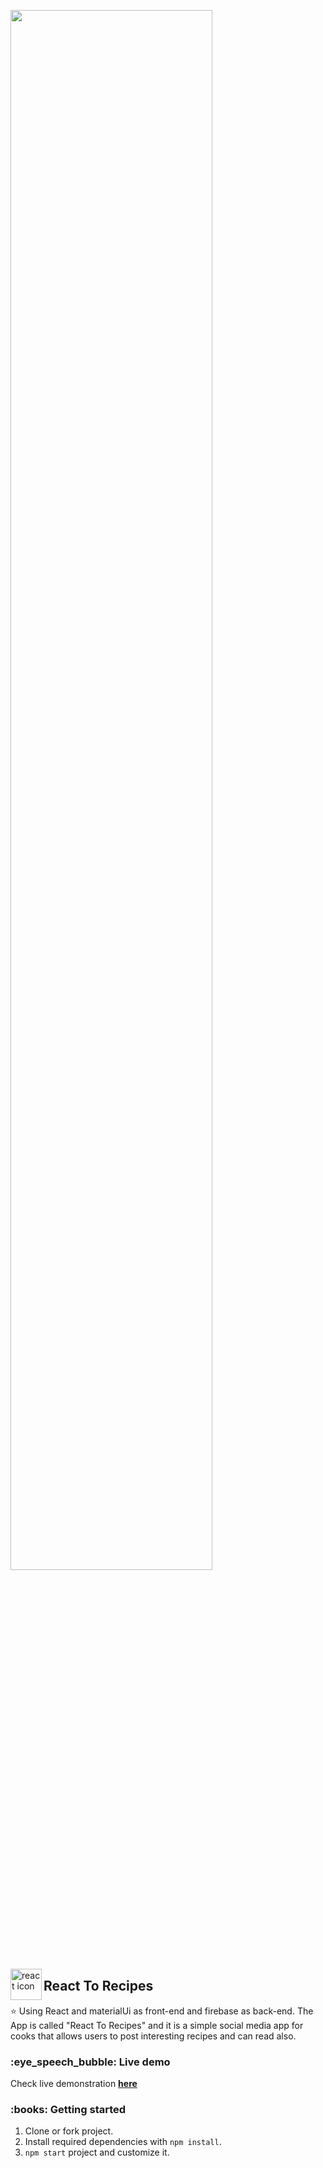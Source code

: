 <img width="80%" align="center" src="https://user-images.githubusercontent.com/76579213/115907683-d9b4a680-a486-11eb-8332-1764cdb88cf7.png"  /> <br/>

<img align="left" src="https://github.com/leungwensen/svg-icon/blob/master/dist/svg/logos/react.svg" height="50" alt="react icon"/>


<h2>React To Recipes</h2>


<p>
⭐ Using React and materialUi as front-end and firebase as back-end. The App is called "React To Recipes" and it is a simple social media app for cooks that allows users to post interesting recipes and can read also.
</p>




<h3>:eye_speech_bubble: Live demo</h3>


Check live demonstration <a href="https://react-to-recipes.firebaseapp.com/"><strong>here</strong></a>


<h3>:books: Getting started</h3>

1. Clone or fork project.
2. Install required dependencies with `npm install`.
3. `npm start` project and customize it.
